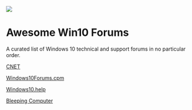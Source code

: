 <img src="https://raw.githubusercontent.com/m8urnett/Awesome-Win10-Forums/master/Win_10_Logo.png">

# Awesome Win10 Forums
A curated list of Windows 10 technical and support forums in no particular order. 

[CNET](https://www.cnet.com/forums/windows-10/)

[Windows10Forums.cpm](https://www.windows10forums.com/)

[Windows10.help](https://windows10.help/)

[Bleeping Computer](https://www.bleepingcomputer.com/forums/f/229/windows-10-support/)

